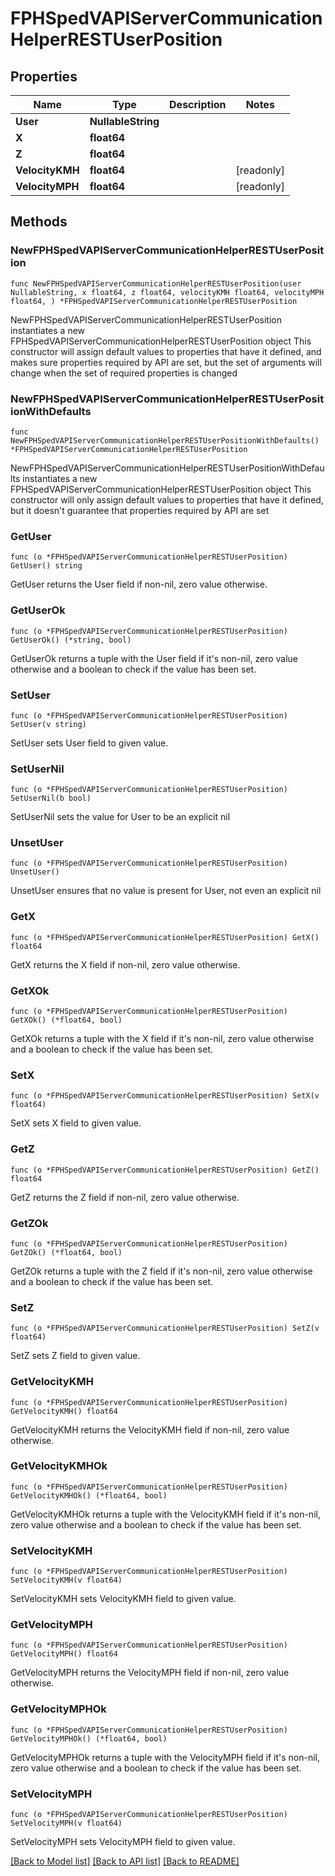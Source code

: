 # FPHSpedVAPIServerCommunicationHelperRESTUserPosition

## Properties

Name | Type | Description | Notes
------------ | ------------- | ------------- | -------------
**User** | **NullableString** |  | 
**X** | **float64** |  | 
**Z** | **float64** |  | 
**VelocityKMH** | **float64** |  | [readonly] 
**VelocityMPH** | **float64** |  | [readonly] 

## Methods

### NewFPHSpedVAPIServerCommunicationHelperRESTUserPosition

`func NewFPHSpedVAPIServerCommunicationHelperRESTUserPosition(user NullableString, x float64, z float64, velocityKMH float64, velocityMPH float64, ) *FPHSpedVAPIServerCommunicationHelperRESTUserPosition`

NewFPHSpedVAPIServerCommunicationHelperRESTUserPosition instantiates a new FPHSpedVAPIServerCommunicationHelperRESTUserPosition object
This constructor will assign default values to properties that have it defined,
and makes sure properties required by API are set, but the set of arguments
will change when the set of required properties is changed

### NewFPHSpedVAPIServerCommunicationHelperRESTUserPositionWithDefaults

`func NewFPHSpedVAPIServerCommunicationHelperRESTUserPositionWithDefaults() *FPHSpedVAPIServerCommunicationHelperRESTUserPosition`

NewFPHSpedVAPIServerCommunicationHelperRESTUserPositionWithDefaults instantiates a new FPHSpedVAPIServerCommunicationHelperRESTUserPosition object
This constructor will only assign default values to properties that have it defined,
but it doesn't guarantee that properties required by API are set

### GetUser

`func (o *FPHSpedVAPIServerCommunicationHelperRESTUserPosition) GetUser() string`

GetUser returns the User field if non-nil, zero value otherwise.

### GetUserOk

`func (o *FPHSpedVAPIServerCommunicationHelperRESTUserPosition) GetUserOk() (*string, bool)`

GetUserOk returns a tuple with the User field if it's non-nil, zero value otherwise
and a boolean to check if the value has been set.

### SetUser

`func (o *FPHSpedVAPIServerCommunicationHelperRESTUserPosition) SetUser(v string)`

SetUser sets User field to given value.


### SetUserNil

`func (o *FPHSpedVAPIServerCommunicationHelperRESTUserPosition) SetUserNil(b bool)`

 SetUserNil sets the value for User to be an explicit nil

### UnsetUser
`func (o *FPHSpedVAPIServerCommunicationHelperRESTUserPosition) UnsetUser()`

UnsetUser ensures that no value is present for User, not even an explicit nil
### GetX

`func (o *FPHSpedVAPIServerCommunicationHelperRESTUserPosition) GetX() float64`

GetX returns the X field if non-nil, zero value otherwise.

### GetXOk

`func (o *FPHSpedVAPIServerCommunicationHelperRESTUserPosition) GetXOk() (*float64, bool)`

GetXOk returns a tuple with the X field if it's non-nil, zero value otherwise
and a boolean to check if the value has been set.

### SetX

`func (o *FPHSpedVAPIServerCommunicationHelperRESTUserPosition) SetX(v float64)`

SetX sets X field to given value.


### GetZ

`func (o *FPHSpedVAPIServerCommunicationHelperRESTUserPosition) GetZ() float64`

GetZ returns the Z field if non-nil, zero value otherwise.

### GetZOk

`func (o *FPHSpedVAPIServerCommunicationHelperRESTUserPosition) GetZOk() (*float64, bool)`

GetZOk returns a tuple with the Z field if it's non-nil, zero value otherwise
and a boolean to check if the value has been set.

### SetZ

`func (o *FPHSpedVAPIServerCommunicationHelperRESTUserPosition) SetZ(v float64)`

SetZ sets Z field to given value.


### GetVelocityKMH

`func (o *FPHSpedVAPIServerCommunicationHelperRESTUserPosition) GetVelocityKMH() float64`

GetVelocityKMH returns the VelocityKMH field if non-nil, zero value otherwise.

### GetVelocityKMHOk

`func (o *FPHSpedVAPIServerCommunicationHelperRESTUserPosition) GetVelocityKMHOk() (*float64, bool)`

GetVelocityKMHOk returns a tuple with the VelocityKMH field if it's non-nil, zero value otherwise
and a boolean to check if the value has been set.

### SetVelocityKMH

`func (o *FPHSpedVAPIServerCommunicationHelperRESTUserPosition) SetVelocityKMH(v float64)`

SetVelocityKMH sets VelocityKMH field to given value.


### GetVelocityMPH

`func (o *FPHSpedVAPIServerCommunicationHelperRESTUserPosition) GetVelocityMPH() float64`

GetVelocityMPH returns the VelocityMPH field if non-nil, zero value otherwise.

### GetVelocityMPHOk

`func (o *FPHSpedVAPIServerCommunicationHelperRESTUserPosition) GetVelocityMPHOk() (*float64, bool)`

GetVelocityMPHOk returns a tuple with the VelocityMPH field if it's non-nil, zero value otherwise
and a boolean to check if the value has been set.

### SetVelocityMPH

`func (o *FPHSpedVAPIServerCommunicationHelperRESTUserPosition) SetVelocityMPH(v float64)`

SetVelocityMPH sets VelocityMPH field to given value.



[[Back to Model list]](../README.md#documentation-for-models) [[Back to API list]](../README.md#documentation-for-api-endpoints) [[Back to README]](../README.md)


